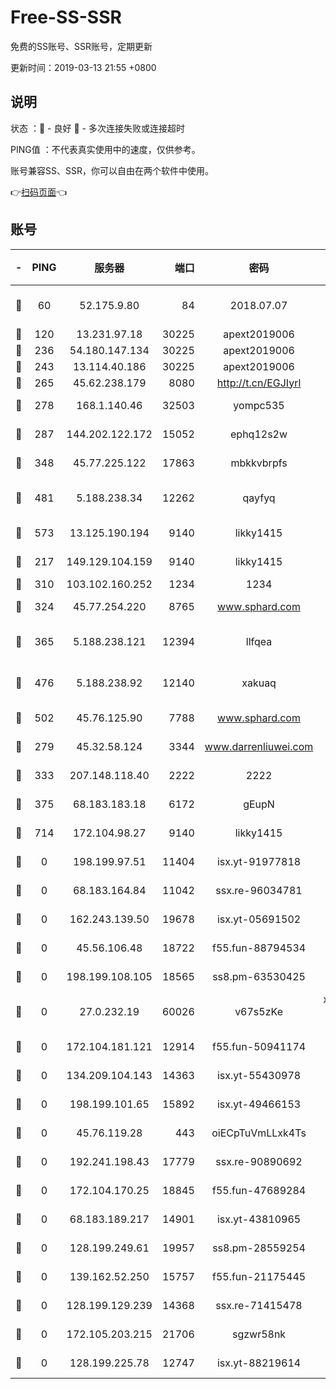 # Free-SS-SSR

免费的SS账号、SSR账号，定期更新

更新时间：2019-03-13 21:55 +0800

## 说明

状态     ：🙂 - 良好 🙁 - 多次连接失败或连接超时

PING值   ：不代表真实使用中的速度，仅供参考。

账号兼容SS、SSR，你可以自由在两个软件中使用。

👉[扫码页面](https://liesauer.github.io/Free-SS-SSR/)👈

## 账号

|-|PING|服务器|端口|密码|加密方式|区域|
|:----:|:----:|:-----:|-----:|:----:|:----:|:----:|
|🙂|60|52.175.9.80|84|2018.07.07|chacha20-ietf-poly1305|HK|
|🙂|120|13.231.97.18|30225|apext2019006|chacha20|JP|
|🙂|236|54.180.147.134|30225|apext2019006|chacha20|KR|
|🙂|243|13.114.40.186|30225|apext2019006|chacha20|JP|
|🙂|265|45.62.238.179|8080|http://t.cn/EGJIyrl|rc4-md5|CA|
|🙂|278|168.1.140.46|32503|yompc535|aes-256-cfb|AU|
|🙂|287|144.202.122.172|15052|ephq12s2w|aes-256-cfb|US|
|🙂|348|45.77.225.122|17863|mbkkvbrpfs|aes-256-cfb|GB|
|🙂|481|5.188.238.34|12262|qayfyq|chacha20-ietf-poly1305|BR|
|🙂|573|13.125.190.194|9140|likky1415|aes-256-cfb|KR|
|🙂|217|149.129.104.159|9140|likky1415|aes-256-cfb|HK|
|🙂|310|103.102.160.252|1234|1234|rc4-md5|JP|
|🙂|324|45.77.254.220|8765|www.sphard.com|aes-256-cfb|SG|
|🙂|365|5.188.238.121|12394|llfqea|chacha20-ietf-poly1305|BR|
|🙂|476|5.188.238.92|12140|xakuaq|chacha20-ietf-poly1305|BR|
|🙂|502|45.76.125.90|7788|www.sphard.com|aes-256-cfb|AU|
|🙁|279|45.32.58.124|3344|www.darrenliuwei.com|aes-256-cfb|JP|
|🙁|333|207.148.118.40|2222|2222|aes-256-cfb|SG|
|🙁|375|68.183.183.18|6172|gEupN|aes-256-cfb|SG|
|🙁|714|172.104.98.27|9140|likky1415|aes-256-cfb|JP|
|🙁|0|198.199.97.51|11404|isx.yt-91977818|aes-256-cfb|US|
|🙁|0|68.183.164.84|11042|ssx.re-96034781|aes-256-cfb|US|
|🙁|0|162.243.139.50|19678|isx.yt-05691502|aes-256-cfb|US|
|🙁|0|45.56.106.48|18722|f55.fun-88794534|aes-256-cfb|US|
|🙁|0|198.199.108.105|18565|ss8.pm-63530425|aes-256-cfb|US|
|🙁|0|27.0.232.19|60026|v67s5zKe|xchacha20-ietf-poly1305|HK|
|🙁|0|172.104.181.121|12914|f55.fun-50941174|aes-256-cfb|SG|
|🙁|0|134.209.104.143|14363|isx.yt-55430978|aes-256-cfb|SG|
|🙁|0|198.199.101.65|15892|isx.yt-49466153|aes-256-cfb|US|
|🙁|0|45.76.119.28|443|oiECpTuVmLLxk4Ts|aes-256-cfb|AU|
|🙁|0|192.241.198.43|17779|ssx.re-90890692|aes-256-cfb|US|
|🙁|0|172.104.170.25|18845|f55.fun-47689284|aes-256-cfb|SG|
|🙁|0|68.183.189.217|14901|isx.yt-43810965|aes-256-cfb|SG|
|🙁|0|128.199.249.61|19957|ss8.pm-28559254|aes-256-cfb|SG|
|🙁|0|139.162.52.250|15757|f55.fun-21175445|aes-256-cfb|SG|
|🙁|0|128.199.129.239|14368|ssx.re-71415478|aes-256-cfb|SG|
|🙁|0|172.105.203.215|21706|sgzwr58nk|aes-256-cfb|JP|
|🙁|0|128.199.225.78|12747|isx.yt-88219614|aes-256-cfb|SG|
